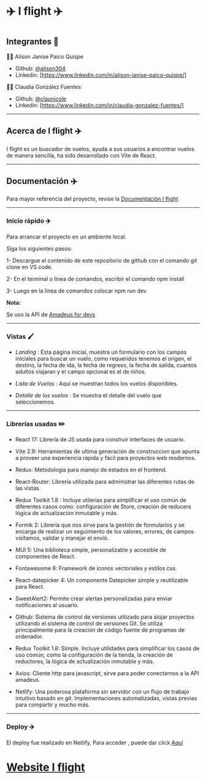 <h1> ✈️ I flight ✈️ <h1>


## Integrantes 🎏

👩‍✈️ Alison Janise Paico Quispe
- Github: [@alison304](https://github.com/alison304/)
- Linkedin: [https://www.linkedin.com/in/alison-janise-paico-quispe/]

👩‍✈️ Claudia González Fuentes 
- Github: [@claunicole](https://github.com/claunicole)
- Linkedin: [https://www.linkedin.com/in/claudia-gonzalez-fuentes/]

---

## Acerca de I flight ✈️

I flight es un buscador de vuelos, ayuda a sus usuarios a encontrar vuelos de manera sencilla, ha sido desarrollado con Vite de React.

---

## Documentación ✈️

Para mayor referencia del proyecto, revise la [Documentación I flight]()

---
### Inicio rápido ✈️

Para arrancar el proyecto en un ambiente local.

Siga los siguientes pasos:

1- Descargue el contenido de este repositorio de github con el comando git clone en VS code.

2- En el terminal o linea de comandos, escribir el comando npm install

3- Luego en la linea de comandos colocar npm run dev

**Nota:**

Se uso la API de [Amadeus for devs](https://developers.amadeus.com/self-service/category/air/api-doc/flight-offers-search/api-reference)

---

### Vistas 🖌️

-   *Landing* : Esta página inicial, muestra un formulario con los campos iniciales para buscar un vuelo, como requeridos tenemos el origen, el destino, la fecha de ida, la fecha de regreso, la fecha de salida, cuantos adultos viajaran y el campo opcional es el de niños.
    
-   *Lista de Vuelos* : Aquí se muestran todos los vuelos disponibles.
    
-   *Detalle de los vuelos* : Se muestra el detalle del vuelo que seleccionemos. 

---

### Librerías usadas ✏️

- React 17: Librería de JS usada para construir interfaces de usuario.

- Vite 2.9: Herramientas de ultima generación de construccion que apunta a proveer una experiencia rápida y fácil para proyectos web modernos. 

- Redux:  Metodologia para manejo de estados en el frontend.

- React-Router: Librería utilizada para administrar las diferentes rutas de las vistas.

- Redux Toolkit 1.8 : Incluye utilerías para simplificar el uso común de diferentes casos como: configuración de Store, creación de reducers lógica de actualización inmutable y más.

- Formik 2: Librería que nos sirve para la gestión de formularios y se encarga de realizar un seguimiento de los valores, errores, de campos visitamos, validar y manejar el envió.

- MUI 5: Una biblioteca simple, personalizable y accesible de componentes de React.

- Fontawesome 6: Framework de iconos vectoriales y estilos css.

- React-datepicker 4: Un componente Datepicker simple y reutilizable para React.

- SweetAlert2: Permite crear alertas personalizadas para enviar notificaciones al usuario.

- Github: Sistema de control de versiones utilizado para alojar proyectos utilizando el sistema de control de versiones Git. Se utiliza principalmente para la creación de código fuente de programas de ordenador. 

- Redux Toolkit 1.8: Simple. Incluye utilidades para simplificar los casos de uso común, como la configuración de la tienda, la creación de reductores, la lógica de actualización inmutable y más.
- Axios: Cliente http para javascript, sirve para poder conectarnos a la API amadeus.

- Netlify: Una poderosa plataforma sin servidor con un flujo de trabajo intuitivo basado en git. Implementaciones automatizadas, vistas previas para compartir y mucho más.

---

### Deploy ✈️

El deploy fue realizado en Netlify, Para acceder , puede dar click [Aquí](https://keen-kitsune-30b2f1.netlify.app)

# [Website I flight](https://keen-kitsune-30b2f1.netlify.app)
